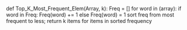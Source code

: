 def Top_K_Most_Frequent_Elem(Array, k):
    Freq = []
    for word in (array):
        if word in Freq:
            Freq(word) += 1
        else
            Freq(word) = 1
    sort freq from most frequent to less;
    return k items for items in sorted frequency
